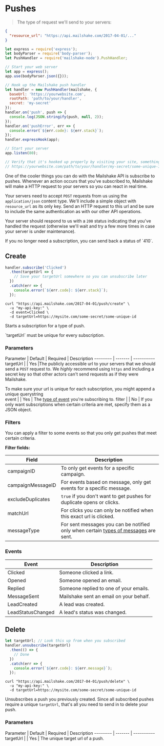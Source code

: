 # Pushes

> The type of request we'll send to your servers:

```json
{
  "resource_url": "https://api.mailshake.com/2017-04-01/..."
}
```

```javascript
let express = require('express');
let bodyParser = require('body-parser');
let PushHandler = require('mailshake-node').PushHandler;

// Start your web server
let app = express();
app.use(bodyParser.json({}));

// Hook up the Mailshake push handler
let handler = new PushHandler(mailshake, {
  baseUrl: 'https://yourwebsite.com',
  rootPath: 'path/to/your/handler',
  secret: 'my-secret'
});
handler.on('push', push => {
  console.log(JSON.stringify(push, null, 2));
});
handler.on('pushError', err => {
  console.error(`${err.code}: ${err.stack}`);
});
handler.expressHook(app);

// Start your server
app.listen(80);

// Verify that it's hooked up properly by visiting your site, something like:
// https://yourwebsite.com/path/to/your/handler/my-secret/some-unique-id
```

One of the cooler things you can do with the Mailshake API is subscribe to pushes. Whenever an action occurs that you've subscribed to, Mailshake will make a HTTP request to your servers so you can react in real time.

Your servers need to accept `POST` requests from us using the `application/json` content type. We'll include a simple object with `resource_url` as its only key. Send an HTTP request to this url and be sure to include the same authentication as with our other API operations.

Your server should respond to us with a `200` status indicating that you've handled the request (otherwise we'll wait and try a few more times in case your server is under maintenance).

<aside class="notice">If you no longer need a subscription, you can send back a status of `410`.</aside>

## Create

```javascript
handler.subscribe('Clicked')
  .then(targetUrl => {
    // Save your targetUrl somewhere so you can unsubscribe later
  })
  .catch(err => {
    console.error(`${err.code}: ${err.stack}`);
  });
```

```shell
curl "https://api.mailshake.com/2017-04-01/push/create" \
  -u "my-api-key:" \
  -d event=Clicked \
  -d targetUrl=https://mysite.com/some-secret/some-unique-id
```

Starts a subscription for a type of push.

<aside class="warning">`targetUrl` must be unique for every subscription.</aside>

### Parameters

Parameter | Default | Required | Description
--------- | ------- | -----------
targetUrl | | Yes |The publicly accessible url to your servers that we should send a `POST` request to. We _highly_ recommend using `https` and including a secret key so that other actors can't send requests as if they were Mailshake. <aside class="notice">To make sure your url is unique for each subscription, you might append a unique querystring</aside>
event | | Yes | The [type of event](#Events) you're subscribing to.
filter | | No | If you only want subscriptions when certain criteria are met, specify them as a JSON object.

### Filters

You can apply a filter to some events so that you only get pushes that meet certain criteria.

**Filter fields:**

Field | Description
--------- | -------
campaignID | To only get events for a specific campaign.
campaignMessageID | For events based on message, only get events for a specific message.
excludeDuplicates | `true` if you don't want to get pushes for duplicate opens or clicks.
matchUrl | For clicks you can only be notified when this exact url is clicked.
messageType | For sent messages you can be notified only when certain [types of messages](#Message-Types) are sent.

### Events

Event | Description
--------- | -------
Clicked | Someone clicked a link.
Opened | Someone opened an email.
Replied | Someone replied to one of your emails.
MessageSent | Mailshake sent an email on your behalf.
LeadCreated | A lead was created.
LeadStatusChanged | A lead's status was changed.

## Delete

```javascript
let targetUrl; // Look this up from when you subscribed
handler.unsubscribe(targetUrl)
  .then(() => {
    // Done
  })
  .catch(err => {
    console.error(`${err.code}: ${err.message}`);
  });
```

```shell
curl "https://api.mailshake.com/2017-04-01/push/delete" \
  -u "my-api-key:" \
  -d targetUrl=https://mysite.com/some-secret/some-unique-id
```

Unsubscribes a push you previously created. Since all subscribed pushes require a unique `targetUrl`, that's all you need to send in to delete your push.

### Parameters

Parameter | Default | Required | Description
--------- | ------- | -----------
targetUrl | | Yes | The unique target url of a push.
